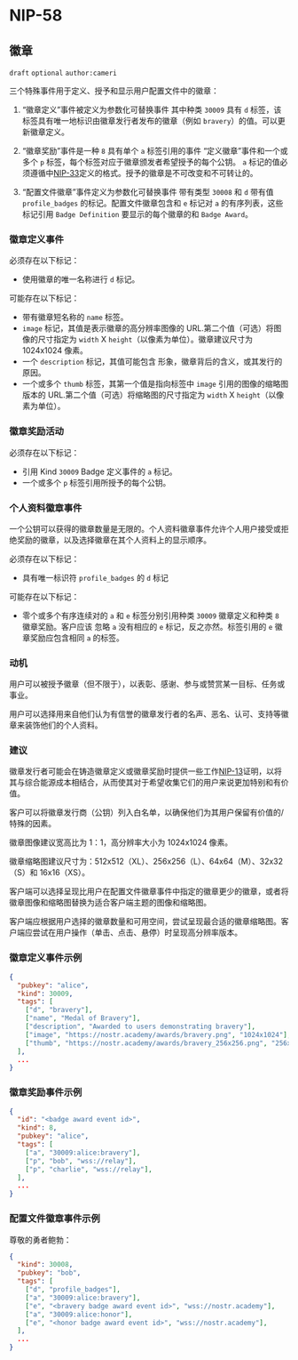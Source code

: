 NIP-58
======

徽章
------

 `draft` `optional` `author:cameri`

三个特殊事件用于定义、授予和显示用户配置文件中的徽章：

1. “徽章定义”事件被定义为参数化可替换事件
其中种类 `30009` 具有 `d` 标签，该标签具有唯一地标识由徽章发行者发布的徽章（例如 `bravery`）的值。可以更新徽章定义。

2. “徽章奖励”事件是一种 `8` 具有单个 `a` 标签引用的事件
“定义徽章”事件和一个或多个 `p` 标签，每个标签对应于徽章颁发者希望授予的每个公钥。 `a` 标记的值必须遵循中[NIP-33](33.md)定义的格式。授予的徽章是不可改变和不可转让的。

3. “配置文件徽章”事件定义为参数化可替换事件
带有类型 `30008` 和 `d` 带有值 `profile_badges` 的标记。配置文件徽章包含和 `e` 标记对 `a` 的有序列表，这些标记引用 `Badge Definition` 要显示的每个徽章的和 `Badge Award`。

### 徽章定义事件

必须存在以下标记：

- 使用徽章的唯一名称进行 `d` 标记。

可能存在以下标记：

- 带有徽章短名称的 `name` 标签。
-  `image` 标记，其值是表示徽章的高分辨率图像的 URL.第二个值（可选）将图像的尺寸指定为 `width` X `height`（以像素为单位）。徽章建议尺寸为 1024x1024 像素。
- 一个 `description` 标记，其值可能包含
形象，徽章背后的含义，或其发行的原因。
- 一个或多个 `thumb` 标签，其第一个值是指向标签中 `image` 引用的图像的缩略图版本的 URL.第二个值（可选）将缩略图的尺寸指定为 `width` X `height`（以像素为单位）。

### 徽章奖励活动

必须存在以下标记：

- 引用 Kind `30009` Badge 定义事件的 `a` 标记。
- 一个或多个 `p` 标签引用所授予的每个公钥。

### 个人资料徽章事件

一个公钥可以获得的徽章数量是无限的。个人资料徽章事件允许个人用户接受或拒绝奖励的徽章，以及选择徽章在其个人资料上的显示顺序。

必须存在以下标记：

- 具有唯一标识符 `profile_badges` 的 `d` 标记

可能存在以下标记：

- 零个或多个有序连续对的 `a` 和 `e` 标签分别引用种类 `30009` 徽章定义和种类 `8` 徽章奖励。客户应该
忽略 `a` 没有相应的 `e` 标记，反之亦然。标签引用的 `e` 徽章奖励应包含相同 `a` 的标签。

### 动机

用户可以被授予徽章（但不限于），以表彰、感谢、参与或赞赏某一目标、任务或事业。

用户可以选择用来自他们认为有信誉的徽章发行者的名声、恶名、认可、支持等徽章来装饰他们的个人资料。

### 建议

徽章发行者可能会在铸造徽章定义或徽章奖励时提供一些工作[NIP-13](13.md)证明，以将其与综合能源成本相结合，从而使其对于希望收集它们的用户来说更加特别和有价值。

客户可以将徽章发行商（公钥）列入白名单，以确保他们为其用户保留有价值的/特殊的因素。

徽章图像建议宽高比为 1：1，高分辨率大小为 1024x1024 像素。

徽章缩略图建议尺寸为：512x512（XL）、256x256（L）、64x64（M）、32x32（S）和 16x16（XS）。

客户端可以选择呈现比用户在配置文件徽章事件中指定的徽章更少的徽章，或者将徽章图像和缩略图替换为适合客户端主题的图像和缩略图。

客户端应根据用户选择的徽章数量和可用空间，尝试呈现最合适的徽章缩略图。客户端应尝试在用户操作（单击、点击、悬停）时呈现高分辨率版本。

### 徽章定义事件示例

```json
{
  "pubkey": "alice",
  "kind": 30009,
  "tags": [
    ["d", "bravery"],
    ["name", "Medal of Bravery"],
    ["description", "Awarded to users demonstrating bravery"],
    ["image", "https://nostr.academy/awards/bravery.png", "1024x1024"],
    ["thumb", "https://nostr.academy/awards/bravery_256x256.png", "256x256"],
  ],
  ...
}
```

### 徽章奖励事件示例

```json
{
  "id": "<badge award event id>",
  "kind": 8,
  "pubkey": "alice",
  "tags": [
    ["a", "30009:alice:bravery"],
    ["p", "bob", "wss://relay"],
    ["p", "charlie", "wss://relay"],
  ],
  ...
}
```

### 配置文件徽章事件示例

尊敬的勇者鲍勃：
```json
{
  "kind": 30008,
  "pubkey": "bob",
  "tags": [
    ["d", "profile_badges"],
    ["a", "30009:alice:bravery"],
    ["e", "<bravery badge award event id>", "wss://nostr.academy"],
    ["a", "30009:alice:honor"],
    ["e", "<honor badge award event id>", "wss://nostr.academy"],
  ],
  ...
}
```
